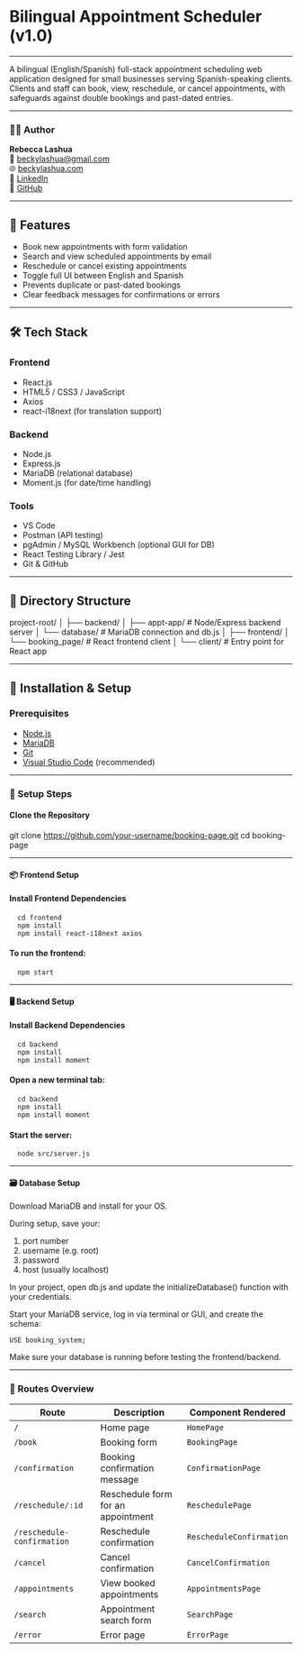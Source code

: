 # Bilingual Appointment Scheduler (v1.0)

--- 
A bilingual (English/Spanish) full-stack appointment scheduling web application designed for small businesses serving Spanish-speaking clients. Clients and staff can book, view, reschedule, or cancel appointments, with safeguards against double bookings and past-dated entries.

---

### 👩‍💻 Author

**Rebecca Lashua**  
📧 [beckylashua@gmail.com](mailto:beckylashua@gmail.com)  
🌐 [beckylashua.com](https://beckylashua.com)  
🔗 [LinkedIn](https://www.linkedin.com/in/rebecca-lashua-a75096231/)  
🐙 [GitHub](https://github.com/BeckyLashua)

---


## 🚀 Features

- Book new appointments with form validation
- Search and view scheduled appointments by email
- Reschedule or cancel existing appointments
- Toggle full UI between English and Spanish
- Prevents duplicate or past-dated bookings
- Clear feedback messages for confirmations or errors


---


## 🛠️ Tech Stack

### Frontend
- React.js
- HTML5 / CSS3 / JavaScript
- Axios
- react-i18next (for translation support)

### Backend
- Node.js
- Express.js
- MariaDB (relational database)
- Moment.js (for date/time handling)

### Tools
- VS Code
- Postman (API testing)
- pgAdmin / MySQL Workbench (optional GUI for DB)
- React Testing Library / Jest
- Git & GitHub


---


## 📁 Directory Structure
project-root/ │ ├── backend/ │ ├── appt-app/ # Node/Express backend server │ └── database/ # MariaDB connection and db.js │ ├── frontend/ │ └── booking_page/ # React frontend client │ └── client/ # Entry point for React app


---


## 🧩 Installation & Setup

### Prerequisites
- [Node.js](https://nodejs.org/)
- [MariaDB](https://mariadb.org/download/)
- [Git](https://git-scm.com/)
- [Visual Studio Code](https://code.visualstudio.com/) (recommended)

---

### 🔧 Setup Steps

#### Clone the Repository
   git clone https://github.com/your-username/booking-page.git
   cd booking-page

---

#### 📦 Frontend Setup
#### Install Frontend Dependencies
      cd frontend
      npm install
      npm install react-i18next axios
#### To run the frontend:
      npm start

---

#### 🖥️ Backend Setup
#### Install Backend Dependencies
      cd backend
      npm install
      npm install moment
#### Open a new terminal tab:
      cd backend
      npm install
      npm install moment
#### Start the server:
      node src/server.js

---

#### 🗃️ Database Setup
Download MariaDB and install for your OS.

During setup, save your:

1. port number
2. username (e.g. root)
3. password
4. host (usually localhost)

In your project, open db.js and update the initializeDatabase() function with your credentials.

Start your MariaDB service, log in via terminal or GUI, and create the schema:

<code>USE booking_system;</code>

Make sure your database is running before testing the frontend/backend.


---


### 📌 Routes Overview
| Route                          | Description                         | Component Rendered            |
|-------------------------------|-------------------------------------|-------------------------------|
| `/`                            | Home page                           | `HomePage`                    |
| `/book`                        | Booking form                        | `BookingPage`                 |
| `/confirmation`               | Booking confirmation message        | `ConfirmationPage`           |
| `/reschedule/:id`            | Reschedule form for an appointment  | `ReschedulePage`             |
| `/reschedule-confirmation`   | Reschedule confirmation             | `RescheduleConfirmation`     |
| `/cancel`                    | Cancel confirmation                 | `CancelConfirmation`         |
| `/appointments`              | View booked appointments            | `AppointmentsPage`           |
| `/search`                    | Appointment search form             | `SearchPage`                 |
| `/error`                     | Error page                          | `ErrorPage`                  |

